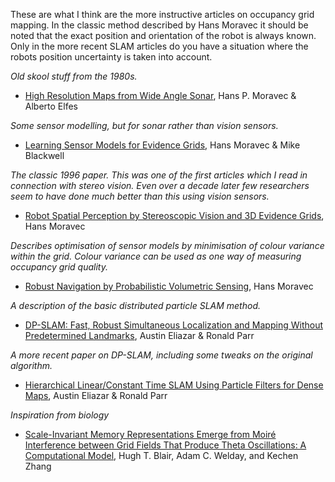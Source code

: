 These are what I think are the more instructive articles on occupancy grid mapping.  In the classic method described by Hans Moravec it should be noted that the exact position and orientation of the robot is always known.  Only in the more recent SLAM articles do you have a situation where the robots position uncertainty is taken into account.


_Old skool stuff from the 1980s._

  * [High Resolution Maps from Wide Angle Sonar](http://www.frc.ri.cmu.edu/~hpm/project.archive/robot.papers/1985/al2.html), Hans P. Moravec & Alberto Elfes


_Some sensor modelling, but for sonar rather than vision sensors._

  * [Learning Sensor Models for Evidence Grids](http://www.frc.ri.cmu.edu/~hpm/talks/Sonar.figs/1991.sensor.model.html), Hans Moravec & Mike Blackwell


_The classic 1996 paper.  This was one of the first articles which I read in connection with stereo vision.  Even over a decade later few researchers seem to have done much better than this using vision sensors._

  * [Robot Spatial Perception by Stereoscopic Vision and 3D Evidence Grids](http://www.ri.cmu.edu/pub_files/pub1/moravec_hans_1996_4/moravec_hans_1996_4.pdf), Hans Moravec


_Describes optimisation of sensor models by minimisation of colour variance within the grid.  Colour variance can be used as one way of measuring occupancy grid quality._

  * [Robust Navigation by Probabilistic Volumetric Sensing](http://www.frc.ri.cmu.edu/~hpm/project.archive/robot.papers/2000/ARPA.MARS.reports.00/Report.0006/Report.0006.html), Hans Moravec


_A description of the basic distributed particle SLAM method._

  * [DP-SLAM: Fast, Robust Simultaneous Localization and Mapping Without Predetermined Landmarks](http://www.cs.duke.edu/~eliazar/papers/DP-SLAM.pdf), Austin Eliazar & Ronald Parr


_A more recent paper on DP-SLAM, including some tweaks on the original algorithm._

  * [Hierarchical Linear/Constant Time SLAM Using Particle Filters for Dense Maps](http://www.cs.duke.edu/%7Eparr/nips05.pdf), Austin Eliazar & Ronald Parr

_Inspiration from biology_

  * [Scale-Invariant Memory Representations Emerge from Moiré Interference between Grid Fields That Produce Theta Oscillations: A Computational Model](http://www.jneurosci.org/cgi/content/abstract/27/12/3211), Hugh T. Blair, Adam C. Welday, and Kechen Zhang